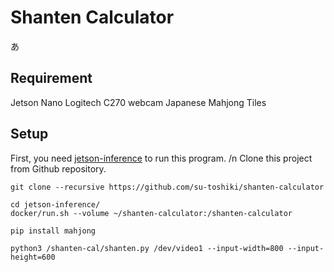 # Shanten Calculator
あ

## Requirement
Jetson Nano
Logitech C270 webcam
Japanese Mahjong Tiles

## Setup
First, you need [jetson-inference](https://github.com/dusty-nv/jetson-inference) to run this program.
/n
Clone this project from Github repository.
```
git clone --recursive https://github.com/su-toshiki/shanten-calculator
```


```
cd jetson-inference/
docker/run.sh --volume ~/shanten-calculator:/shanten-calculator
```

```
pip install mahjong
```
```
python3 /shanten-cal/shanten.py /dev/video1 --input-width=800 --input-height=600
```
